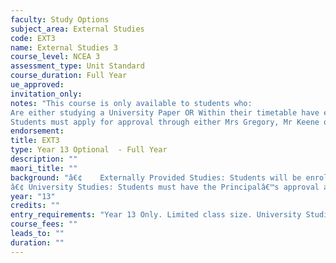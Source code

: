 ```yaml
---
faculty: Study Options
subject_area: External Studies
code: EXT3
name: External Studies 3
course_level: NCEA 3
assessment_type: Unit Standard
course_duration: Full Year
ue_approved: 
invitation_only: 
notes: "This course is only available to students who:
Are either studying a University Paper OR Within their timetable have either STAR or STP courses.
Students must apply for approval through either Mrs Gregory, Mr Keene or their Year level Dean."
endorsement: 
title: EXT3
type: Year 13 Optional	- Full Year
description: ""
maori_title: ""
background: "â€¢	Externally Provided Studies: Students will be enrolled with external providers accessing a variety of units through distance learning. Units are bought from various providers with the work being undertaken in a supervised area.  To be eligible for this programme you must have a proven record of being able to work independently. Studies are available in Carpentry, Agriculture, Radio, Butchery, Retail, Early Childcare and Animal Care to name a few. To find out more about this course see Miss Gregory.
â€¢	University Studies: Students must have the Principalâ€™s approval and provisional entry to University (to be applied for by Dec 1) is required. This usually means a Level 3 subject has been completed to at least a Merit Level."
year: "13"
credits: ""
entry_requirements: "Year 13 Only. Limited class size. University Studies - students must have the Principal's approval and provisional entrance to University (to be applied for by 1st December) is required. Provisional entry to University usually means a Level 3 subject has been successfully completed to at least a Merit level. Not all courses are available every year and may have Level 2 prerequisites before a student can embark upon Level 3 units. Other provider Studies. Students need to gain approval from Miss Gregory."
course_fees: ""
leads_to: ""
duration: ""
---
```

